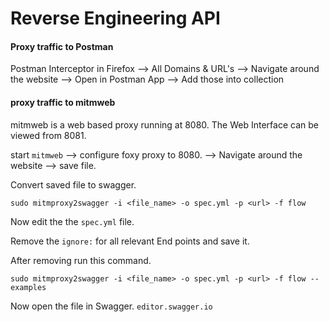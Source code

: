 # Reverse Engineering API

#### Proxy traffic to Postman

Postman Interceptor in Firefox --> All Domains & URL's --> Navigate around the website --> Open in Postman App --> Add those into collection

#### proxy traffic to mitmweb

mitmweb is a web based proxy running at 8080. The Web Interface can be viewed from 8081.

start `mitmweb` --> configure foxy proxy to 8080. --> Navigate around the website --> save file.

Convert saved file to swagger.

```
sudo mitmproxy2swagger -i <file_name> -o spec.yml -p <url> -f flow
```

Now edit the the `spec.yml` file.

Remove the `ignore:` for all relevant End points and save it.

After removing run this command.

```
sudo mitmproxy2swagger -i <file_name> -o spec.yml -p <url> -f flow --examples
```

Now open the file in Swagger.
`editor.swagger.io`

